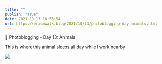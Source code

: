 ```yaml
---
title: ""
publish: "true"
date: 2021-10-13 18:53:54
url: https://ericmwalk.blog/2021/10/13/photoblogging-day-animals.html
---
```


📸 Photoblogging - Day 13: Animals

This is where this animal sleeps all day while I work nearby

![](https://ericmwalk.blog/uploads/2021/a991553521.jpg)